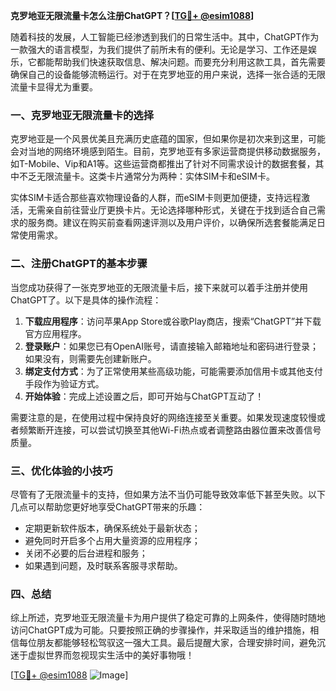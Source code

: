 **克罗地亚无限流量卡怎么注册ChatGPT？[[TG💪+ @esim1088](https://t.me/s/esim1088)]**

随着科技的发展，人工智能已经渗透到我们的日常生活中。其中，ChatGPT作为一款强大的语言模型，为我们提供了前所未有的便利。无论是学习、工作还是娱乐，它都能帮助我们快速获取信息、解决问题。而要充分利用这款工具，首先需要确保自己的设备能够流畅运行。对于在克罗地亚的用户来说，选择一张合适的无限流量卡显得尤为重要。

### 一、克罗地亚无限流量卡的选择

克罗地亚是一个风景优美且充满历史底蕴的国家，但如果你是初次来到这里，可能会对当地的网络环境感到陌生。目前，克罗地亚有多家运营商提供移动数据服务，如T-Mobile、Vip和A1等。这些运营商都推出了针对不同需求设计的数据套餐，其中不乏无限流量卡。这类卡片通常分为两种：实体SIM卡和eSIM卡。

实体SIM卡适合那些喜欢物理设备的人群，而eSIM卡则更加便捷，支持远程激活，无需亲自前往营业厅更换卡片。无论选择哪种形式，关键在于找到适合自己需求的服务商。建议在购买前查看网速评测以及用户评价，以确保所选套餐能满足日常使用需求。

### 二、注册ChatGPT的基本步骤

当您成功获得了一张克罗地亚的无限流量卡后，接下来就可以着手注册并使用ChatGPT了。以下是具体的操作流程：

1. **下载应用程序**：访问苹果App Store或谷歌Play商店，搜索“ChatGPT”并下载官方应用程序。
2. **登录账户**：如果您已有OpenAI账号，请直接输入邮箱地址和密码进行登录；如果没有，则需要先创建新账户。
3. **绑定支付方式**：为了正常使用某些高级功能，可能需要添加信用卡或其他支付手段作为验证方式。
4. **开始体验**：完成上述设置之后，即可开始与ChatGPT互动了！

需要注意的是，在使用过程中保持良好的网络连接至关重要。如果发现速度较慢或者频繁断开连接，可以尝试切换至其他Wi-Fi热点或者调整路由器位置来改善信号质量。

### 三、优化体验的小技巧

尽管有了无限流量卡的支持，但如果方法不当仍可能导致效率低下甚至失败。以下几点可以帮助您更好地享受ChatGPT带来的乐趣：

- 定期更新软件版本，确保系统处于最新状态；
- 避免同时开启多个占用大量资源的应用程序；
- 关闭不必要的后台进程和服务；
- 如果遇到问题，及时联系客服寻求帮助。

### 四、总结

综上所述，克罗地亚无限流量卡为用户提供了稳定可靠的上网条件，使得随时随地访问ChatGPT成为可能。只要按照正确的步骤操作，并采取适当的维护措施，相信每位朋友都能够轻松驾驭这一强大工具。最后提醒大家，合理安排时间，避免沉迷于虚拟世界而忽视现实生活中的美好事物哦！

[[TG💪+ @esim1088](https://t.me/s/esim1088) ![Image](https://i.postimg.cc/4NQfJmqS/Snipaste-2025-05-13-00-14-12.png)]